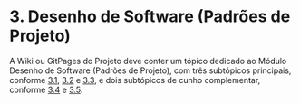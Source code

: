 # 3. Desenho de Software (Padrões de Projeto)

A Wiki ou GitPages do Projeto deve conter um tópico dedicado ao Módulo Desenho de Software (Padrões de Projeto), com
três subtópicos principais,
conforme [3.1](/docs/PadroesDeProjeto/3.1.GRASPs.md), [3.2](/docs/PadroesDeProjeto/3.2.GoFs.md)
e [3.3](/docs/PadroesDeProjeto/3.3.PadroesExtra.md), e dois subtópicos de cunho complementar,
conforme [3.4](/docs/PadroesDeProjeto/3.4.IniciativasExtras.md)
e [3.5](/docs/PadroesDeProjeto/3.5.ParticipacoesPadroes.md).
